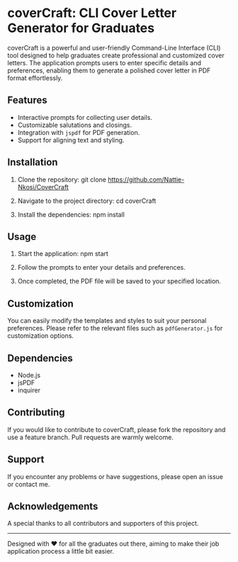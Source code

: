 # coverCraft: CLI Cover Letter Generator for Graduates

coverCraft is a powerful and user-friendly Command-Line Interface (CLI) tool designed to help graduates create professional and customized cover letters. The application prompts users to enter specific details and preferences, enabling them to generate a polished cover letter in PDF format effortlessly.

## Features

- Interactive prompts for collecting user details.
- Customizable salutations and closings.
- Integration with `jspdf` for PDF generation.
- Support for aligning text and styling.

## Installation

1. Clone the repository:
   git clone https://github.com/Nattie-Nkosi/CoverCraft

2. Navigate to the project directory:
   cd coverCraft

3. Install the dependencies:
   npm install

## Usage

1. Start the application:
   npm start

2. Follow the prompts to enter your details and preferences.

3. Once completed, the PDF file will be saved to your specified location.

## Customization

You can easily modify the templates and styles to suit your personal preferences. Please refer to the relevant files such as `pdfGenerator.js` for customization options.

## Dependencies

- Node.js
- jsPDF
- inquirer

## Contributing

If you would like to contribute to coverCraft, please fork the repository and use a feature branch. Pull requests are warmly welcome.

## Support

If you encounter any problems or have suggestions, please open an issue or contact me.

## Acknowledgements

A special thanks to all contributors and supporters of this project.

---

Designed with ❤️ for all the graduates out there, aiming to make their job application process a little bit easier.
